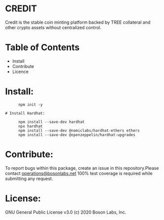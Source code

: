 # CREDIT

Credit is the stable coin minting platform backed by TREE collateral and other crypto assets without centralized control.

# Table of Contents
  - Install
  - Contribute
  - Licence

# Install:

          npm init -y
          
    # Install Hardhat:  
  
          npm install --save-dev hardhat
          npx hardhat
          npm install --save-dev @nomiclabs/hardhat-ethers ethers
          npm install --save-dev @openzeppelin/hardhat-upgrades
   
# Contribute:
To report bugs within this package, create an issue in this repository.Please contact operations@bosonlabs.net 
100% test coverage is required while submitting any request.	

# License:
GNU General Public License v3.0 (c) 2020 Boson Labs, Inc.
